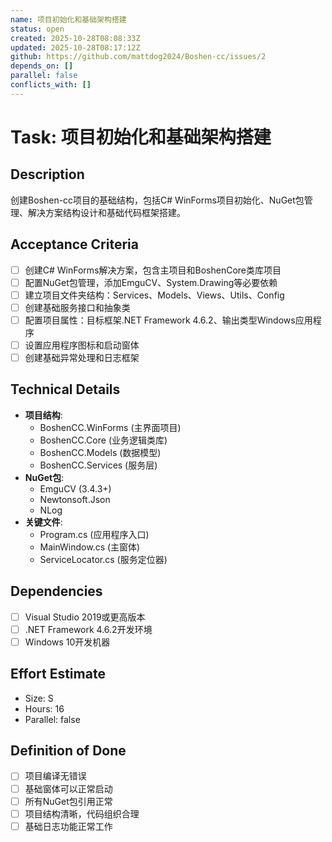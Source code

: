 ```yaml
---
name: 项目初始化和基础架构搭建
status: open
created: 2025-10-28T08:08:33Z
updated: 2025-10-28T08:17:12Z
github: https://github.com/mattdog2024/Boshen-cc/issues/2
depends_on: []
parallel: false
conflicts_with: []
---
```


# Task: 项目初始化和基础架构搭建

## Description
创建Boshen-cc项目的基础结构，包括C# WinForms项目初始化、NuGet包管理、解决方案结构设计和基础代码框架搭建。

## Acceptance Criteria
- [ ] 创建C# WinForms解决方案，包含主项目和BoshenCore类库项目
- [ ] 配置NuGet包管理，添加EmguCV、System.Drawing等必要依赖
- [ ] 建立项目文件夹结构：Services、Models、Views、Utils、Config
- [ ] 创建基础服务接口和抽象类
- [ ] 配置项目属性：目标框架.NET Framework 4.6.2、输出类型Windows应用程序
- [ ] 设置应用程序图标和启动窗体
- [ ] 创建基础异常处理和日志框架

## Technical Details
- **项目结构**:
  - BoshenCC.WinForms (主界面项目)
  - BoshenCC.Core (业务逻辑类库)
  - BoshenCC.Models (数据模型)
  - BoshenCC.Services (服务层)
- **NuGet包**:
  - EmguCV (3.4.3+)
  - Newtonsoft.Json
  - NLog
- **关键文件**:
  - Program.cs (应用程序入口)
  - MainWindow.cs (主窗体)
  - ServiceLocator.cs (服务定位器)

## Dependencies
- [ ] Visual Studio 2019或更高版本
- [ ] .NET Framework 4.6.2开发环境
- [ ] Windows 10开发机器

## Effort Estimate
- Size: S
- Hours: 16
- Parallel: false

## Definition of Done
- [ ] 项目编译无错误
- [ ] 基础窗体可以正常启动
- [ ] 所有NuGet包引用正常
- [ ] 项目结构清晰，代码组织合理
- [ ] 基础日志功能正常工作
